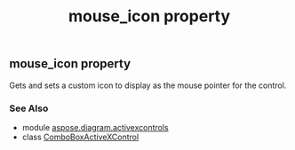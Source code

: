 ﻿---
title: mouse_icon property
second_title: Aspose.Diagram for Python via .NET API References
description: 
type: docs
weight: 280
url: /python-net/aspose.diagram.activexcontrols/comboboxactivexcontrol/mouse_icon/
is_root: false
---

## mouse_icon property


Gets and sets a custom icon to display as the mouse pointer for the control.

### See Also
* module [aspose.diagram.activexcontrols](../../)
* class [ComboBoxActiveXControl](/diagram/python-net/aspose.diagram.activexcontrols/comboboxactivexcontrol)
